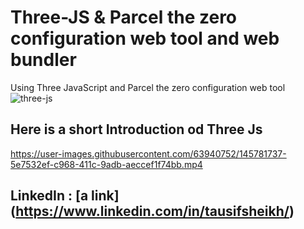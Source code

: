 # Three-JS & Parcel the zero configuration web tool and web bundler
Using Three JavaScript and Parcel the zero configuration web tool 
![three-js](https://user-images.githubusercontent.com/63940752/145782024-8254940a-6bca-4a6a-bf34-75d4b9b7e7a9.png)


## Here is a short Introduction od Three Js 
https://user-images.githubusercontent.com/63940752/145781737-5e7532ef-c968-411c-9adb-aeccef1f74bb.mp4


## LinkedIn : [a link] (https://www.linkedin.com/in/tausifsheikh/)
